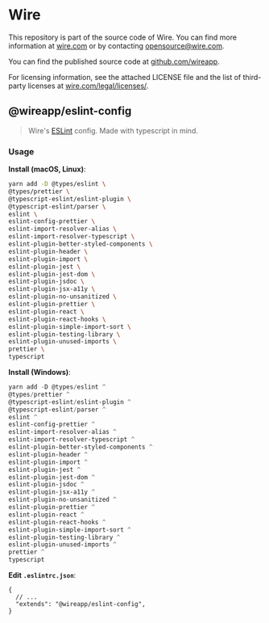 # Wire

This repository is part of the source code of Wire. You can find more information at [wire.com](https://wire.com) or by contacting opensource@wire.com.

You can find the published source code at [github.com/wireapp](https://github.com/wireapp).

For licensing information, see the attached LICENSE file and the list of third-party licenses at [wire.com/legal/licenses/](https://wire.com/legal/licenses/).

## @wireapp/eslint-config

> Wire's [ESLint](https://eslint.org/docs/developer-guide/shareable-configs) config. Made with typescript in mind.

### Usage

**Install (macOS, Linux)**:

```bash
yarn add -D @types/eslint \
@types/prettier \
@typescript-eslint/eslint-plugin \
@typescript-eslint/parser \
eslint \
eslint-config-prettier \
eslint-import-resolver-alias \
eslint-import-resolver-typescript \
eslint-plugin-better-styled-components \
eslint-plugin-header \
eslint-plugin-import \
eslint-plugin-jest \
eslint-plugin-jest-dom \
eslint-plugin-jsdoc \
eslint-plugin-jsx-a11y \
eslint-plugin-no-unsanitized \
eslint-plugin-prettier \
eslint-plugin-react \
eslint-plugin-react-hooks \
eslint-plugin-simple-import-sort \
eslint-plugin-testing-library \
eslint-plugin-unused-imports \
prettier \
typescript
```

**Install (Windows)**:

```powershell
yarn add -D @types/eslint ^
@types/prettier ^
@typescript-eslint/eslint-plugin ^
@typescript-eslint/parser ^
eslint ^
eslint-config-prettier ^
eslint-import-resolver-alias ^
eslint-import-resolver-typescript ^
eslint-plugin-better-styled-components ^
eslint-plugin-header ^
eslint-plugin-import ^
eslint-plugin-jest ^
eslint-plugin-jest-dom ^
eslint-plugin-jsdoc ^
eslint-plugin-jsx-a11y ^
eslint-plugin-no-unsanitized ^
eslint-plugin-prettier ^
eslint-plugin-react ^
eslint-plugin-react-hooks ^
eslint-plugin-simple-import-sort ^
eslint-plugin-testing-library ^
eslint-plugin-unused-imports ^
prettier ^
typescript
```

**Edit `.eslintrc.json`**:

```jsonc
{
  // ...
  "extends": "@wireapp/eslint-config",
}
```
